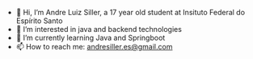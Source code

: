 - 👋 Hi, I’m Andre Luiz Siller, a 17 year old student at Insituto Federal do Espírito Santo
- 👀 I’m interested in java and backend technologies
- 🌱 I’m currently learning Java and Springboot
- 📫 How to reach me: andresiller.es@gmail.com
